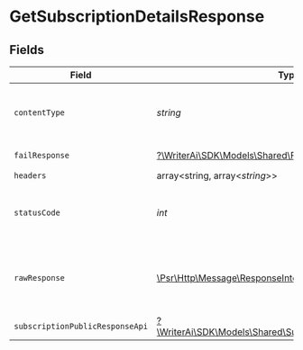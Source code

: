 # GetSubscriptionDetailsResponse


## Fields

| Field                                                                                                              | Type                                                                                                               | Required                                                                                                           | Description                                                                                                        |
| ------------------------------------------------------------------------------------------------------------------ | ------------------------------------------------------------------------------------------------------------------ | ------------------------------------------------------------------------------------------------------------------ | ------------------------------------------------------------------------------------------------------------------ |
| `contentType`                                                                                                      | *string*                                                                                                           | :heavy_check_mark:                                                                                                 | HTTP response content type for this operation                                                                      |
| `failResponse`                                                                                                     | [?\WriterAi\SDK\Models\Shared\FailResponse](../../Models/Shared/FailResponse.md)                                   | :heavy_minus_sign:                                                                                                 | Bad Request                                                                                                        |
| `headers`                                                                                                          | array<string, array<*string*>>                                                                                     | :heavy_minus_sign:                                                                                                 | N/A                                                                                                                |
| `statusCode`                                                                                                       | *int*                                                                                                              | :heavy_check_mark:                                                                                                 | HTTP response status code for this operation                                                                       |
| `rawResponse`                                                                                                      | [\Psr\Http\Message\ResponseInterface](https://www.php-fig.org/psr/psr-7/#33-psrhttpmessageresponseinterface)       | :heavy_minus_sign:                                                                                                 | Raw HTTP response; suitable for custom response parsing                                                            |
| `subscriptionPublicResponseApi`                                                                                    | [?\WriterAi\SDK\Models\Shared\SubscriptionPublicResponseApi](../../Models/Shared/SubscriptionPublicResponseApi.md) | :heavy_minus_sign:                                                                                                 | N/A                                                                                                                |